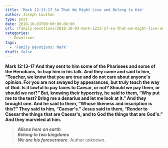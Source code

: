 ```yaml
---
title: 'Mark 12:13-17 So That We Might Live and Belong to Him'
author: Joseph Louthan
type: post
date: 2018-10-03T00:00:00-06:00
url: /family-devotions/2018-10-03-mark-1213-17-so-that-we-might-live-and-b.md/
categories:
  - Devotions
tags:
  - 'Family Devotions: Mark'
draft: false
---
```


**Mark 12:13-17 And they sent to him some of the Pharisees and some of the Herodians, to trap him in his talk. And they came and said to him, “Teacher, we know that you are true and do not care about anyone's opinion. For you are not swayed by appearances, but truly teach the way of God. Is it lawful to pay taxes to Caesar, or not? Should we pay them, or should we not?” But, knowing their hypocrisy, he said to them, “Why put me to the test? Bring me a denarius and let me look at it.” And they brought one. And he said to them, “Whose likeness and inscription is this?” They said to him, “Caesar's.” Jesus said to them, “Render to Caesar the things that are Caesar's, and to God the things that are God's.” And they marveled at him.**

>***Aliens here on earth***  
>***Belong to two kingdoms***  
>***We are his forevermore.***
>Author unknown.

